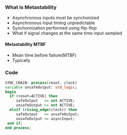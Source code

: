 ### What is Metastability 
- Asynchronous inputs must be synchonized
- Asynchronous input timing unpredictable
- Synchornization performed using flip-flop
- What if signal changes at the same time input sampled

#### Metastability MTBF
- Mean time before failure(MTBF)
- Typically

### Code 
``` vhdl
SYNC_CHAIN: process(reset, clock)
variable unsafeOutput: std_logic;
begin
  if (reset=ACTIVE) then
     safeOutput   <= not ACTIVE;
     unsafeOutput <= not ACTIVE;
  elsif (rising_edge(clock)) then
     safeOutput   <= unsafeOutput;
     unsafeOutput <= asyncInput;
 end if;
end process;

```

